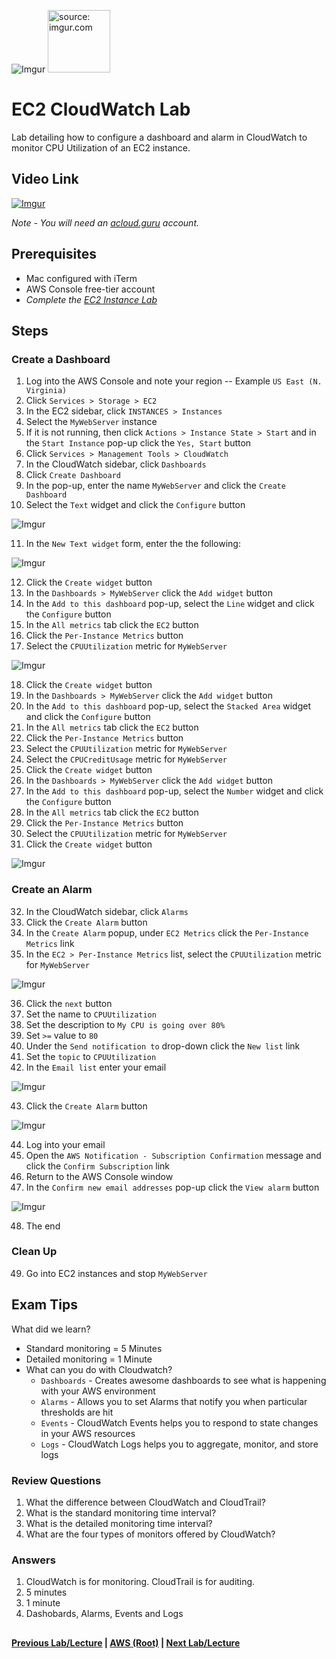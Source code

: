 ![Imgur](https://i.imgur.com/9awJmtb.png) <img src="https://i.imgur.com/CcwL2Ph.png" width="100" title="source: imgur.com" />


EC2 CloudWatch Lab
======

Lab detailing how to configure a dashboard and alarm in CloudWatch to monitor CPU Utilization of an EC2 instance.


## Video Link

[![Imgur](https://i.imgur.com/7HFLiJe.png)](https://acloud.guru/course/aws-certified-solutions-architect-associate/learn/ec2/cloudwatch/watch)

*Note - You will need an [acloud.guru](acloud.guru) account.*


## Prerequisites

*   Mac configured with iTerm
*   AWS Console free-tier account
*   *Complete the [EC2 Instance Lab](ec2-instance-lab.md)*


## Steps

### Create a Dashboard

 1.   Log into the AWS Console and note your region -- Example `US East (N. Virginia)`
 2.   Click `Services > Storage > EC2`
 3.   In the EC2 sidebar, click `INSTANCES > Instances`
 4.   Select the `MyWebServer` instance
 5.   If it is not running, then click `Actions > Instance State > Start` and in the `Start Instance` pop-up click
      the `Yes, Start` button   
 6.   Click `Services > Management Tools > CloudWatch`
 7.   In the CloudWatch sidebar, click `Dashboards`
 8.   Click `Create Dashboard`
 9.   In the pop-up, enter the name `MyWebServer` and click the `Create Dashboard`
 10.  Select the `Text` widget and click the `Configure` button
 
  ![Imgur](https://i.imgur.com/qABzEmO.png)
    
 11.  In the `New Text widget` form, enter the the following:
 
  ![Imgur](https://i.imgur.com/H1sSVpK.png)
 
 12.  Click the `Create widget` button
 13.  In the `Dashboards > MyWebServer` click the `Add widget` button
 14.  In the `Add to this dashboard` pop-up, select the `Line` widget and click the `Configure` button
 15.  In the `All metrics` tab click the `EC2` button
 16.  Click the `Per-Instance Metrics` button
 17.  Select the `CPUUtilization` metric for `MyWebServer`
 
  ![Imgur](https://i.imgur.com/7CQ04JV.png)
    
 18.  Click the `Create widget` button
 19.  In the `Dashboards > MyWebServer` click the `Add widget` button
 20.  In the `Add to this dashboard` pop-up, select the `Stacked Area` widget and click the `Configure` button
 21.  In the `All metrics` tab click the `EC2` button
 22.  Click the `Per-Instance Metrics` button
 23.  Select the `CPUUtilization` metric for `MyWebServer`
 24.  Select the `CPUCreditUsage` metric for `MyWebServer`
 25.  Click the `Create widget` button
 26.  In the `Dashboards > MyWebServer` click the `Add widget` button
 27.  In the `Add to this dashboard` pop-up, select the `Number` widget and click the `Configure` button 
 28.  In the `All metrics` tab click the `EC2` button
 29.  Click the `Per-Instance Metrics` button
 30.  Select the `CPUUtilization` metric for `MyWebServer`
 31.  Click the `Create widget` button
 
  ![Imgur](https://i.imgur.com/7qbBSjg.png)
    
 
 ### Create an Alarm
 
 32.  In the CloudWatch sidebar, click `Alarms`
 33.  Click the `Create Alarm` button
 34.  In the `Create Alarm` popup, under `EC2 Metrics` click the `Per-Instance Metrics` link
 35.  In the `EC2 > Per-Instance Metrics` list, select the `CPUUtilization` metric for `MyWebServer`  
   
  ![Imgur](https://i.imgur.com/3Z92WzA.png)
 
 36.  Click the `next` button
 37.  Set the name to `CPUUtilization`
 38.  Set the description to `My CPU is going over 80%` 
 39.  Set `>=` value to `80`
 40.  Under the `Send notification to` drop-down click the `New list` link
 41.  Set the `topic` to `CPUUtilization`
 42.  In the `Email list` enter your email
 
  ![Imgur](https://i.imgur.com/VYA5572.png)
 
 43.  Click the `Create Alarm` button
 
  ![Imgur](https://i.imgur.com/l0RZDe5.png)
 
 44.  Log into your email
 45.  Open the `AWS Notification - Subscription Confirmation` message and click the `Confirm Subscription` link
 46.  Return to the AWS Console window
 47.  In the `Confirm new email addresses` pop-up click the `View alarm` button
 
  ![Imgur](https://i.imgur.com/r4BBD25.png)
    
 48.  The end 
 
 
 ### Clean Up
 
 49. Go into EC2 instances and stop `MyWebServer`
  
   
## Exam Tips

What did we learn?

* Standard monitoring = 5 Minutes
* Detailed monitoring = 1 Minute
* What can you do with Cloudwatch?
  * `Dashboards` - Creates awesome dashboards to see what is happening with your AWS environment
  * `Alarms` - Allows you to set Alarms that notify you when particular thresholds are hit
  * `Events` - CloudWatch Events helps you to respond to state changes in your AWS resources
  * `Logs` - CloudWatch Logs helps you to aggregate, monitor, and store logs


### Review Questions

1.  What the difference between CloudWatch and CloudTrail?
2.  What is the standard monitoring time interval?
3.  What is the detailed monitoring time interval?
4.  What are the four types of monitors offered by CloudWatch?


### Answers

1.  CloudWatch is for monitoring. CloudTrail is for auditing.
2.  5 minutes
3.  1 minute
4.  Dashobards, Alarms, Events and Logs


##

**[Previous Lab/Lecture](ec2-elastic-load-balancer-lab.md) | [AWS (Root)](../readme.adoc) | [Next Lab/Lecture](ec2-commandline-lab.md)** 
